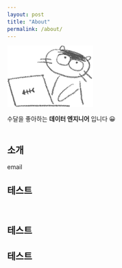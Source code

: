 ```yaml
---
layout: post
title: "About"
permalink: /about/
---
```


<img src = "/post_images/수달-컴퓨터.png" width="200" height=auto>

수달을 좋아하는 **데이터 엔지니어** 입니다 😀  
<br/>
## 소개  
email
## 테스트
<br/>

## 테스트
## 테스트